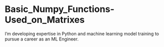 # Basic_Numpy_Functions-Used_on_Matrixes
I’m developing expertise in Python and machine learning model training to pursue a career as an ML Engineer.
